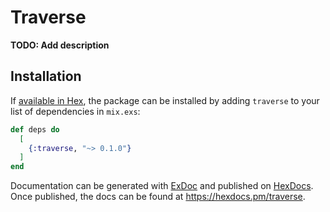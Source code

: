 # Traverse

**TODO: Add description**

## Installation

If [available in Hex](https://hex.pm/docs/publish), the package can be installed
by adding `traverse` to your list of dependencies in `mix.exs`:

```elixir
def deps do
  [
    {:traverse, "~> 0.1.0"}
  ]
end
```

Documentation can be generated with [ExDoc](https://github.com/elixir-lang/ex_doc)
and published on [HexDocs](https://hexdocs.pm). Once published, the docs can
be found at <https://hexdocs.pm/traverse>.

